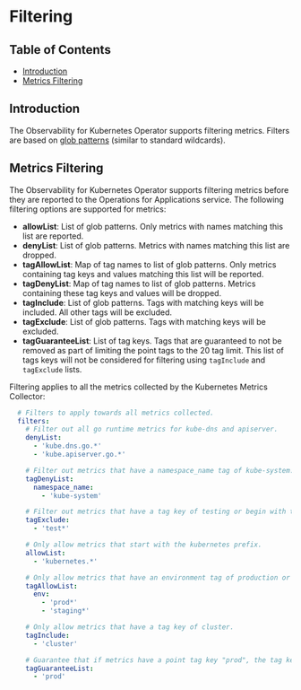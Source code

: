 # Filtering

## Table of Contents
* [Introduction](#introduction)
* [Metrics Filtering](#metrics-filtering)

## Introduction
The Observability for Kubernetes Operator supports filtering metrics. Filters are based on [glob patterns](https://github.com/gobwas/glob#syntax) (similar to standard wildcards).

## Metrics Filtering

The Observability for Kubernetes Operator supports filtering metrics before they are reported to the Operations for Applications service. The following filtering options are supported for metrics:

  * **allowList**: List of glob patterns. Only metrics with names matching this list are reported.
  * **denyList**: List of glob patterns. Metrics with names matching this list are dropped.
  * **tagAllowList**: Map of tag names to list of glob patterns. Only metrics containing tag keys and values matching this list will be reported.
  * **tagDenyList**: Map of tag names to list of glob patterns. Metrics containing these tag keys and values will be dropped.
  * **tagInclude**: List of glob patterns. Tags with matching keys will be included. All other tags will be excluded.
  * **tagExclude**: List of glob patterns. Tags with matching keys will be excluded.
  * **tagGuaranteeList**: List of tag keys. Tags that are guaranteed to not be removed as part of limiting the point tags to the 20 tag limit. This list of tags keys will not be considered for filtering using `tagInclude` and `tagExclude` lists.

Filtering applies to all the metrics collected by the Kubernetes Metrics Collector:

```yaml
  # Filters to apply towards all metrics collected.
  filters:
    # Filter out all go runtime metrics for kube-dns and apiserver.
    denyList:
      - 'kube.dns.go.*'
      - 'kube.apiserver.go.*'

    # Filter out metrics that have a namespace_name tag of kube-system.
    tagDenyList:
      namespace_name:
        - 'kube-system'

    # Filter out metrics that have a tag key of testing or begin with test.
    tagExclude:
      - 'test*'

    # Only allow metrics that start with the kubernetes prefix.
    allowList:
      - 'kubernetes.*'

    # Only allow metrics that have an environment tag of production or staging.
    tagAllowList:
      env:
        - 'prod*'
        - 'staging*'

    # Only allow metrics that have a tag key of cluster.
    tagInclude:
      - 'cluster'

    # Guarantee that if metrics have a point tag key "prod", the tag key will not be filtered out.
    tagGuaranteeList:
      - 'prod'
```
